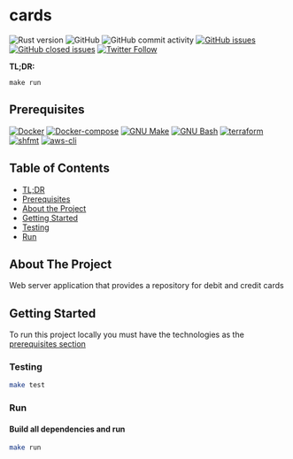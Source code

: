 # cards

![Rust version](https://img.shields.io/badge/Rust-1.47.0-lightgrey)
![GitHub](https://img.shields.io/github/license/r1cm3d/cards)
![GitHub commit activity](https://img.shields.io/github/commit-activity/m/r1cm3d/cards)
[![GitHub issues](https://img.shields.io/github/issues/r1cm3d/cards?color=green)](https://github.com/ricardomedeirosdacostajunior/aws-poc/issues?q=is%3Aopen+is%3Aissue)
[![GitHub closed issues](https://img.shields.io/github/issues-closed/r1cm3d/cards?color=red)](https://github.com/ricardomedeirosdacostajunior/aws-poc/issues?q=is%3Aissue+is%3Aclosed)
[![Twitter Follow](https://img.shields.io/twitter/follow/r1cm3d?style=social)](https://twitter.com/r1cmed)

**TL;DR:**
```console
make run
```

## Prerequisites
[![Docker](https://img.shields.io/badge/Docker-19.03.9-blue)](https://www.docker.com/)
[![Docker-compose](https://img.shields.io/badge/Docker--compose-1.25.5-blue)](https://github.com/docker/compose/releases)
[![GNU Make](https://img.shields.io/badge/GNU%20Make-4.2.1-lightgrey)](https://www.gnu.org/software/make/)
[![GNU Bash](https://img.shields.io/badge/GNU%20Bash-4.2.1-lightgrey)](https://www.gnu.org/software/bash/)
[![terraform](https://img.shields.io/badge/terraform-0.14.6-blueviolet)](https://github.com/hashicorp/terraform)
[![shfmt](https://img.shields.io/badge/shfmt-v3.1.0-lightgrey)](https://github.com/mvdan/sh)
[![aws-cli](https://img.shields.io/badge/aws--cli-2.0.49-yellow)](https://github.com/aws/aws-cli)

## Table of Contents
* [TL;DR](#aws-poc)
* [Prerequisites](#prerequisites)
* [About the Project](#about-the-project)
* [Getting Started](#getting-started)
* [Testing](#testing)
* [Run](#run)

## About The Project

Web server application that provides a repository for debit and credit cards

## Getting Started

To run this project locally you must have the technologies as the [prerequisites section](#prerequisites)

### Testing
```sh
make test
```

### Run
#### Build all dependencies and run
```sh
make run
```